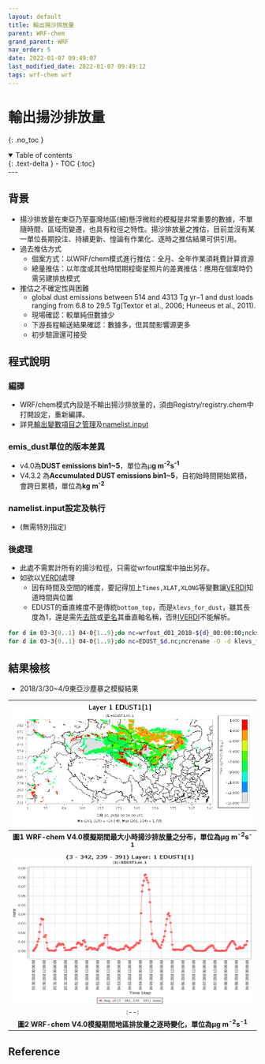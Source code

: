 ```yaml
---
layout: default
title: 輸出揚沙排放量
parent: WRF-chem
grand_parent: WRF
nav_order: 5
date: 2022-01-07 09:49:07
last_modified_date: 2022-01-07 09:49:12
tags: wrf-chem wrf
---
```


# 輸出揚沙排放量
{: .no_toc }

<details open markdown="block">
  <summary>
    Table of contents
  </summary>
  {: .text-delta }
- TOC
{:toc}
</details>
---

## 背景
- 揚沙排放量在東亞乃至臺灣地區(細)懸浮微粒的模擬是非常重要的數據，不單隨時間、區域而變遷，也具有粒徑之特性。揚沙排放量之推估，目前並沒有某一單位長期投注、持續更新、惶論有作業化、逐時之推估結果可供引用。
- 過去推估方式
  - 個案方式：以WRF/chem模式進行推估：全月、全年作業須耗費計算資源
  - 總量推估：以年度或其他時間期程衛星照片的差異推估：應用在個案時仍需另建排放模式
- 推估之不確定性與困難
  - global dust emissions between 514 and 4313 Tg yr−1 and dust loads ranging from 6.8 to 29.5 Tg(Textor et al., 2006; Huneeus et al., 2011).
  - 現場確認：較單純但數據少
  - 下游長程輸送結果確認：數據多，但其間影響源更多
  - 初步驗證還可接受

## 程式說明
### 編譯
- WRF/chem模式內設是不輸出揚沙排放量的，須由Registry/registry.chem中打開設定，重新編譯。
- 詳見[輸出變數項目之管理](https://sinotec2.github.io/Focus-on-Air-Quality/wind_models/WRF-chem/configure_compile/#輸出變數項目之管理)及[namelist.input](https://sinotec2.github.io/Focus-on-Air-Quality/wind_models/REAL/namelist.input/#wrfout輸出變數項目之增減)

### emis_dust單位的版本差異
- v4.0為**DUST emissions bin1~5**，單位為&mu;**g m<sup>-2</sup>s<sup>-1</sup>**
- V4.3.2 為**Accumulated DUST emissions bin1~5**，自初始時間開始累積，會跨日累積，單位為**kg m<sup>-2</sup>**

### namelist.input設定及執行
- (無需特別指定)

### 後處理
- 此處不需累計所有的揚沙粒徑，只需從wrfout檔案中抽出另存。
- 如欲以[VERDI](https://sinotec2.github.io/Focus-on-Air-Quality/utilities/Graphics/VERDI/VERDI_Guide/)處理
  - 因有時間及空間的維度，要記得加上`Times,XLAT,XLONG`等變數讓[VERDI](https://sinotec2.github.io/Focus-on-Air-Quality/utilities/Graphics/VERDI/VERDI_Guide/)知道時間與位置
  - EDUST的垂直維度不是傳統`bottom_top`，而是`klevs_for_dust`，雖其長度為1，還是需先[去除](https://sinotec2.github.io/Focus-on-Air-Quality/utilities/netCDF/ncks/#維度刪除ncwa)或[更名](https://sinotec2.github.io/Focus-on-Air-Quality/utilities/netCDF/ncks/#維度更名(ncrename))其垂直軸名稱，否則[VERDI](https://sinotec2.github.io/Focus-on-Air-Quality/utilities/Graphics/VERDI/VERDI_Guide/)不能解析。

```bash
for d in 03-3{0..1} 04-0{1..9};do nc=wrfout_d01_2018-${d}_00:00:00;ncks -O -v EDUST1,EDUST2,EDUST3,EDUST4,EDUST5,Times,XLAT,XLONG $nc EDUST_$d.nc;done
for d in 03-3{0..1} 04-0{1..9};do nc=EDUST_$d.nc;ncrename -O -d klevs_for_dust,bottom_top $nc a;mv a $nc;done
```

## 結果檢核
- 2018/3/30~4/9東亞沙塵暴之模擬結果

| ![edust1_xy.PNG](https://github.com/sinotec2/Focus-on-Air-Quality/raw/main/assets/images/edust1_xy.PNG) |
|:--:|
| <b>圖1 WRF-chem V4.0模擬期間最大小時揚沙排放量之分布，單位為&mu;g m<sup>-2</sup>s<sup>-1</sup></b>|
| ![edust1_t.PNG](https://github.com/sinotec2/Focus-on-Air-Quality/raw/main/assets/images/edust1_t.PNG) |
|:--:|
| <b>圖2 WRF-chem V4.0模擬期間地區排放量之逐時變化，單位為&mu;g m<sup>-2</sup>s<sup>-1</sup></b>|
  
## Reference
